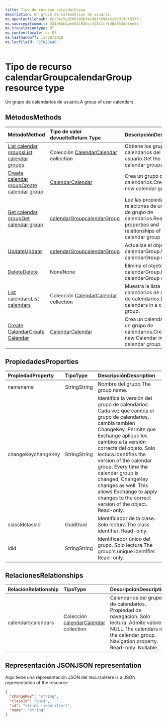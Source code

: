 ```yaml
---
title: Tipo de recurso calendarGroup
description: Un grupo de calendarios de usuario.
ms.openlocfilehash: 6cc3ec5ed206109b341d0fc69845c9bd19df9373
ms.sourcegitcommit: 334e84b4aed63162bcc31831cffd6d363dafee02
ms.translationtype: MT
ms.contentlocale: es-ES
ms.lasthandoff: 11/29/2018
ms.locfileid: "27028640"
---
```

# <a name="calendargroup-resource-type"></a><span data-ttu-id="32367-103">Tipo de recurso calendarGroup</span><span class="sxs-lookup"><span data-stu-id="32367-103">calendarGroup resource type</span></span>

<span data-ttu-id="32367-104">Un grupo de calendarios de usuario.</span><span class="sxs-lookup"><span data-stu-id="32367-104">A group of user calendars.</span></span>

## <a name="methods"></a><span data-ttu-id="32367-105">Métodos</span><span class="sxs-lookup"><span data-stu-id="32367-105">Methods</span></span>

| <span data-ttu-id="32367-106">Método</span><span class="sxs-lookup"><span data-stu-id="32367-106">Method</span></span>                                                      | <span data-ttu-id="32367-107">Tipo de valor devuelto</span><span class="sxs-lookup"><span data-stu-id="32367-107">Return Type</span></span>                        | <span data-ttu-id="32367-108">Descripción</span><span class="sxs-lookup"><span data-stu-id="32367-108">Description</span></span>                                                   |
| :---------------------------------------------------------- | :--------------------------------- | :------------------------------------------------------------ |
| [<span data-ttu-id="32367-109">List calendar groups</span><span class="sxs-lookup"><span data-stu-id="32367-109">List calendar groups</span></span>](../api/user-list-calendargroups.md)  | <span data-ttu-id="32367-110">Colección [Calendar](calendar.md)</span><span class="sxs-lookup"><span data-stu-id="32367-110">[Calendar](calendar.md) collection</span></span> | <span data-ttu-id="32367-111">Obtiene los grupos de calendarios del usuario.</span><span class="sxs-lookup"><span data-stu-id="32367-111">Get the user's calendar groups.</span></span>                               |
| [<span data-ttu-id="32367-112">Create calendar group</span><span class="sxs-lookup"><span data-stu-id="32367-112">Create calendar group</span></span>](../api/user-post-calendargroups.md) | [<span data-ttu-id="32367-113">Calendar</span><span class="sxs-lookup"><span data-stu-id="32367-113">Calendar</span></span>](calendar.md)            | <span data-ttu-id="32367-114">Crea un grupo de calendarios.</span><span class="sxs-lookup"><span data-stu-id="32367-114">Create a new calendar group.</span></span>                                  |
| [<span data-ttu-id="32367-115">Get calendar group</span><span class="sxs-lookup"><span data-stu-id="32367-115">Get calendar group</span></span>](../api/calendargroup-get.md)           | [<span data-ttu-id="32367-116">calendarGroup</span><span class="sxs-lookup"><span data-stu-id="32367-116">calendarGroup</span></span>](calendargroup.md)  | <span data-ttu-id="32367-117">Lee las propiedades y relaciones de un objeto de grupo de calendarios.</span><span class="sxs-lookup"><span data-stu-id="32367-117">Read properties and relationships of a calendar group object.</span></span> |
| [<span data-ttu-id="32367-118">Update</span><span class="sxs-lookup"><span data-stu-id="32367-118">Update</span></span>](../api/calendargroup-update.md)                    | [<span data-ttu-id="32367-119">calendarGroup</span><span class="sxs-lookup"><span data-stu-id="32367-119">calendarGroup</span></span>](calendargroup.md)  | <span data-ttu-id="32367-120">Actualiza el objeto calendarGroup.</span><span class="sxs-lookup"><span data-stu-id="32367-120">Update calendarGroup object.</span></span>                                  |
| [<span data-ttu-id="32367-121">Delete</span><span class="sxs-lookup"><span data-stu-id="32367-121">Delete</span></span>](../api/calendargroup-delete.md)                    | <span data-ttu-id="32367-122">None</span><span class="sxs-lookup"><span data-stu-id="32367-122">None</span></span>                               | <span data-ttu-id="32367-123">Elimina el objeto calendarGroup.</span><span class="sxs-lookup"><span data-stu-id="32367-123">Delete calendarGroup object.</span></span>                                  |
| [<span data-ttu-id="32367-124">List calendars</span><span class="sxs-lookup"><span data-stu-id="32367-124">List calendars</span></span>](../api/calendargroup-list-calendars.md)    | <span data-ttu-id="32367-125">Colección [Calendar](calendar.md)</span><span class="sxs-lookup"><span data-stu-id="32367-125">[Calendar](calendar.md) collection</span></span> | <span data-ttu-id="32367-126">Muestra la lista de calendarios de un grupo de calendarios.</span><span class="sxs-lookup"><span data-stu-id="32367-126">List calendars in a calendar group.</span></span>                           |
| [<span data-ttu-id="32367-127">Create Calendar</span><span class="sxs-lookup"><span data-stu-id="32367-127">Create Calendar</span></span>](../api/calendargroup-post-calendars.md)   | [<span data-ttu-id="32367-128">Calendar</span><span class="sxs-lookup"><span data-stu-id="32367-128">Calendar</span></span>](calendar.md)            | <span data-ttu-id="32367-129">Crea un calendario en un grupo de calendarios.</span><span class="sxs-lookup"><span data-stu-id="32367-129">Create a new Calendar in a calendar group.</span></span>                    |

## <a name="properties"></a><span data-ttu-id="32367-130">Propiedades</span><span class="sxs-lookup"><span data-stu-id="32367-130">Properties</span></span>

| <span data-ttu-id="32367-131">Propiedad</span><span class="sxs-lookup"><span data-stu-id="32367-131">Property</span></span>  | <span data-ttu-id="32367-132">Tipo</span><span class="sxs-lookup"><span data-stu-id="32367-132">Type</span></span>   | <span data-ttu-id="32367-133">Descripción</span><span class="sxs-lookup"><span data-stu-id="32367-133">Description</span></span>                                                                                                                                                                                               |
| :-------- | :----- | :-------------------------------------------------------------------------------------------------------------------------------------------------------------------------------------------------------- |
| <span data-ttu-id="32367-134">name</span><span class="sxs-lookup"><span data-stu-id="32367-134">name</span></span>      | <span data-ttu-id="32367-135">String</span><span class="sxs-lookup"><span data-stu-id="32367-135">String</span></span> | <span data-ttu-id="32367-136">Nombre del grupo.</span><span class="sxs-lookup"><span data-stu-id="32367-136">The group name.</span></span>                                                                                                                                                                                           |
| <span data-ttu-id="32367-137">changeKey</span><span class="sxs-lookup"><span data-stu-id="32367-137">changeKey</span></span> | <span data-ttu-id="32367-138">String</span><span class="sxs-lookup"><span data-stu-id="32367-138">String</span></span> | <span data-ttu-id="32367-p101">Identifica la versión del grupo de calendarios. Cada vez que cambia el grupo de calendarios, cambia también ChangeKey. Permite que Exchange aplique los cambios a la versión correcta del objeto. Solo lectura.</span><span class="sxs-lookup"><span data-stu-id="32367-p101">Identifies the version of the calendar group. Every time the calendar group is changed, ChangeKey changes as well. This allows Exchange to apply changes to the correct version of the object. Read-only.</span></span> |
| <span data-ttu-id="32367-143">classId</span><span class="sxs-lookup"><span data-stu-id="32367-143">classId</span></span>   | <span data-ttu-id="32367-144">Guid</span><span class="sxs-lookup"><span data-stu-id="32367-144">Guid</span></span>   | <span data-ttu-id="32367-p102">Identificador de la clase. Solo lectura.</span><span class="sxs-lookup"><span data-stu-id="32367-p102">The class identifier. Read-only.</span></span>                                                                                                                                                                          |
| <span data-ttu-id="32367-147">id</span><span class="sxs-lookup"><span data-stu-id="32367-147">id</span></span>        | <span data-ttu-id="32367-148">String</span><span class="sxs-lookup"><span data-stu-id="32367-148">String</span></span> | <span data-ttu-id="32367-p103">Identificador único del grupo. Solo lectura.</span><span class="sxs-lookup"><span data-stu-id="32367-p103">The group's unique identifier. Read-only.</span></span>                                                                                                                                                                 |

## <a name="relationships"></a><span data-ttu-id="32367-151">Relaciones</span><span class="sxs-lookup"><span data-stu-id="32367-151">Relationships</span></span>

| <span data-ttu-id="32367-152">Relación</span><span class="sxs-lookup"><span data-stu-id="32367-152">Relationship</span></span> | <span data-ttu-id="32367-153">Tipo</span><span class="sxs-lookup"><span data-stu-id="32367-153">Type</span></span>                               | <span data-ttu-id="32367-154">Descripción</span><span class="sxs-lookup"><span data-stu-id="32367-154">Description</span></span>                                                                    |
| :----------- | :--------------------------------- | :----------------------------------------------------------------------------- |
| <span data-ttu-id="32367-155">calendars</span><span class="sxs-lookup"><span data-stu-id="32367-155">calendars</span></span>    | <span data-ttu-id="32367-156">Colección [calendar](calendar.md)</span><span class="sxs-lookup"><span data-stu-id="32367-156">[Calendar](calendar.md) collection</span></span> | <span data-ttu-id="32367-p104">Calendarios del grupo de calendarios. Propiedad de navegación. Solo lectura. Admite valores NULL.</span><span class="sxs-lookup"><span data-stu-id="32367-p104">The calendars in the calendar group. Navigation property. Read-only. Nullable.</span></span> |

## <a name="json-representation"></a><span data-ttu-id="32367-161">Representación JSON</span><span class="sxs-lookup"><span data-stu-id="32367-161">JSON representation</span></span>

<span data-ttu-id="32367-162">Aquí tiene una representación JSON del recurso</span><span class="sxs-lookup"><span data-stu-id="32367-162">Here is a JSON representation of the resource</span></span>

<!--{
  "blockType": "resource",
  "optionalProperties": [
    "calendars"
  ],
  "keyProperty": "id",
  "baseType": "microsoft.graph.entity",
  "@odata.type": "microsoft.graph.calendarGroup",
  "@odata.annotations": [
    {
      "property": "calendars",
      "capabilities": {
        "changeTracking": false,
        "expandable": false,
        "navigability": "single",
        "searchable": false
      }
    }
  ]
}-->

```json
{
  "changeKey": "string",
  "classId": "guid",
  "id": "string (identifier)",
  "name": "string"
}
```

<!-- uuid: 8fcb5dbc-d5aa-4681-8e31-b001d5168d79
2015-10-25 14:57:30 UTC -->

<!-- {
  "type": "#page.annotation",
  "description": "calendarGroup resource",
  "keywords": "",
  "section": "documentation",
  "tocPath": ""
}-->
